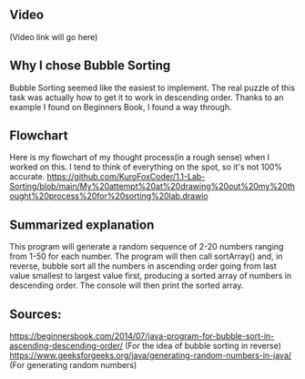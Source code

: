 ## Video
(Video link will go here)

## Why I chose Bubble Sorting
Bubble Sorting seemed like the easiest to implement. The real puzzle of this task was actually how to get it to work in descending order.
Thanks to an example I found on Beginners Book, I found a way through.

## Flowchart
Here is my flowchart of my thought process(in a rough sense) when I worked on this. I tend to think of everything on the spot, so it's not 100% accurate.
https://github.com/KuroFoxCoder/1.1-Lab-Sorting/blob/main/My%20attempt%20at%20drawing%20out%20my%20thought%20process%20for%20sorting%20lab.drawio

## Summarized explanation
This program will generate a random sequence of 2-20 numbers ranging from 1-50 for each number. The program will then call sortArray() and, in reverse, bubble sort all the numbers in ascending order going from last value smallest to largest value first, producing a sorted array of numbers in descending order. The console will then print the sorted array.

## Sources:
https://beginnersbook.com/2014/07/java-program-for-bubble-sort-in-ascending-descending-order/ (For the idea of bubble sorting in reverse)
https://www.geeksforgeeks.org/java/generating-random-numbers-in-java/ (For generating random numbers)
